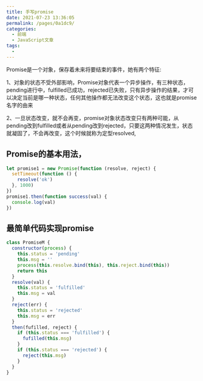 ```yaml
---
title: 手写promise
date: 2021-07-23 13:36:05
permalink: /pages/0a1dc9/
categories:
  - 前端
  - JavaScript文章
tags:
  - 
---
```

Promise是一个对象，保存着未来将要结束的事件，她有两个特征:

1、对象的状态不受外部影响，Promise对象代表一个异步操作，有三种状态，pending进行中，fulfilled已成功，rejected已失败，只有异步操作的结果，才可以决定当前是哪一种状态，任何其他操作都无法改变这个状态，这也就是promise名字的由来

2、一旦状态改变，就不会再变，promise对象状态改变只有两种可能，从pending改到fulfilled或者从pending改到rejected，只要这两种情况发生，状态就凝固了，不会再改变，这个时候就称为定型resolved,
<!-- more -->

## Promise的基本用法，

```js
let promise1 = new Promise(function (resolve, reject) {
  setTimeout(function () {
    resolve('ok')
  }, 1000)
})
promise1.then(function success(val) {
  console.log(val)
})
```

## 最简单代码实现promise

```js
class PromiseM {
  constructor(process) {
    this.status = 'pending'
    this.msg = ''
    process(this.resolve.bind(this), this.reject.bind(this))
    return this
  }
  resolve(val) {
    this.status = 'fulfilled'
    this.msg = val
  }
  reject(err) {
    this.status = 'rejected'
    this.msg = err
  }
  then(fufilled, reject) {
    if (this.status === 'fulfilled') {
      fufilled(this.msg)
    }
    if (this.status === 'rejected') {
      reject(this.msg)
    }
  }
}
```

## 